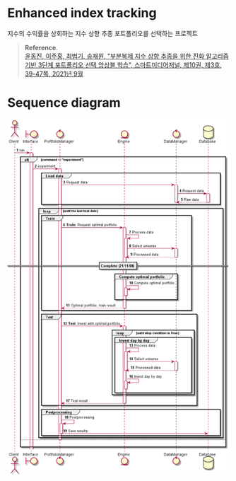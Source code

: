 # Enhanced index tracking 
지수의 수익률을 상회하는 지수 상향 추종 포트폴리오를 선택하는 프로젝트

> **Reference**. \
[윤동진, 이주홍, 최범기, 송재원, "부분복제 지수 상향 추종을 위한 진화 알고리즘 기반 3단계 포트폴리오 선택 앙상블 학습", 스마트미디어저널, 제10권, 제3호, 39-47쪽, 2021년 9월](https://kism.or.kr/file/memoir/10_3_4.pdf)

# Sequence diagram
![png](algorithm/full_process.png)
